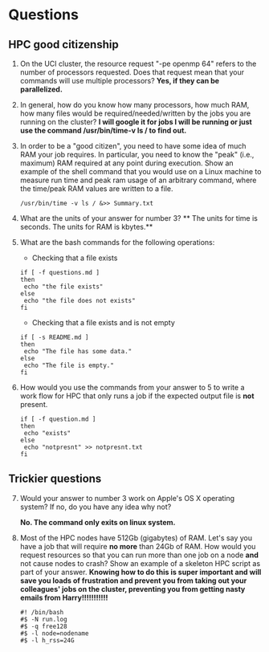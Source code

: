 # Questions

## HPC good citizenship

1. On the UCI cluster, the resource request "-pe openmp 64" refers to the number of processors requested.  Does that
   request mean that your commands will use multiple processors?
 	**Yes, if they can be parallelized.**

2. In general, how do you know how many processors, how much RAM, how many files would be required/needed/written by the jobs you are running on the cluster? 
	**I will google it for jobs I will be running or just use the command /usr/bin/time-v ls / to find out.**

3. In order to be a "good citizen", you need to have some idea of much RAM your job requires.  In particular, you need
   to know the "peak" (i.e., maximum) RAM required at any point during execution.  Show an example of the shell command that you would use on a Linux machine to measure run time and peak ram usage of an arbitrary command, where the time/peak RAM values are written to a file.
	```
	/usr/bin/time -v ls / &>> Summary.txt
	```

4. What are the units of your answer for number 3?
	** The units for time is seconds. The units for RAM is kbytes.**

5. What are the bash commands for the following operations:

    * Checking that a file exists
	```
	if [ -f questions.md ]
	then
	 echo "the file exists"
	else
	 echo "the file does not exists"
	fi
	```

    * Checking that a file exists and is not empty
	```
	if [ -s README.md ]
	then 
	 echo "The file has some data." 
	else
	 echo "The file is empty."
	fi
	```

6. How would you use the commands from your answer to 5 to write a work flow for HPC that only runs a job if the
   expected output file is **not** present.
	```
	if [ -f question.md ]
	then
	 echo "exists"
	else
	 echo "notpresnt" >> notpresnt.txt
	fi
	```

## Trickier questions

7. Would your answer to number 3 work on Apple's OS X operating system?  If no, do you have any idea why not? 

 	**No. The command only exits on linux system.**
	

8. Most of the HPC nodes have 512Gb (gigabytes) of RAM. Let's say you have a job that will require **no more** than 24Gb
   of RAM.  How would you request resources so that you can run more than one job on a node **and** not cause nodes to
   crash?  Show an example of a skeleton HPC script as part of your answer.  **Knowing how to do this is super important
   and will save you loads of frustration and prevent you from taking out your colleagues' jobs on the cluster,
   preventing you from getting nasty emails from Harry!!!!!!!!!!!**
	```
	#! /bin/bash
	#$ -N run.log
	#$ -q free128
	#$ -l node=nodename
	#$ -l h_rss=24G
	```

